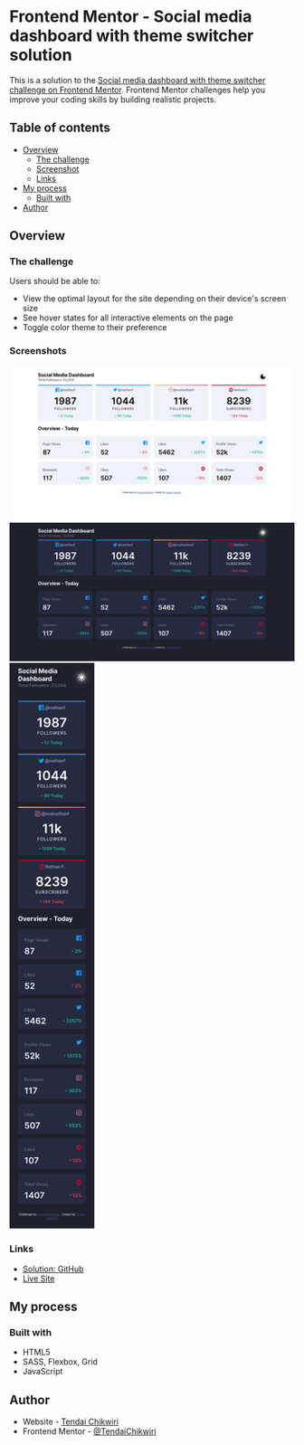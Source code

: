 # Frontend Mentor - Social media dashboard with theme switcher solution

This is a solution to the [Social media dashboard with theme switcher challenge on Frontend Mentor](https://www.frontendmentor.io/challenges/social-media-dashboard-with-theme-switcher-6oY8ozp_H). Frontend Mentor challenges help you improve your coding skills by building realistic projects. 

## Table of contents

- [Overview](#overview)
  - [The challenge](#the-challenge)
  - [Screenshot](#screenshot)
  - [Links](#links)
- [My process](#my-process)
  - [Built with](#built-with)
- [Author](#author)

## Overview

### The challenge

Users should be able to:

- View the optimal layout for the site depending on their device's screen size
- See hover states for all interactive elements on the page
- Toggle color theme to their preference

### Screenshots

<img src="./screenshot/desktop.png"/>
<img src="./screenshot/desktop-dark.png"/>
<img src="./screenshot/mobile-dark.png" height="1000" />

### Links

- <a href="https://github.com/TendaiChikwiri/social-media-dashboard" target="_blank">Solution: GitHub</a>
- <a href="https://tendaichikwiri.github.io/social-media-dashboard" target="_blank">Live Site</a>

## My process

### Built with

- HTML5
- SASS, Flexbox, Grid
- JavaScript

## Author

- Website - [Tendai Chikwiri](https://github.com/TendaiChikwiri)
- Frontend Mentor - [@TendaiChikwiri](https://www.frontendmentor.io/profile/TendaiChikwiri)
